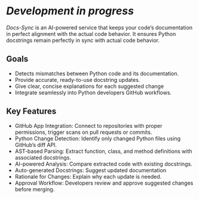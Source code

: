# *Development in progress*

*Docs-Sync* is an AI-powered service that keeps your code’s documentation in perfect alignment with the actual code behavior. It ensures Python docstrings remain perfectly in sync with actual code behavior.

## Goals
- Detects mismatches between Python code and its documentation.
- Provide accurate, ready-to-use docstring updates.
- Give clear, concise explanations for each suggested change
- Integrate seamlessly into Python developers GitHub workflows.


## Key Features
- GitHub App Integration: Connect to repositories with proper permissions, trigger scans on pull requests or commits.
- Python Change Detection: Identify only changed Python files using GitHub’s diff API.
- AST-based Parsing: Extract function, class, and method definitions with associated docstrings.
- AI-powered Analysis: Compare extracted code with existing docstrings.
- Auto-generated Docstrings:  Suggest updated documentation 
- Rationale for Changes: Explain why each update is needed.
- Approval Workflow: Developers review and approve suggested changes before merging.
